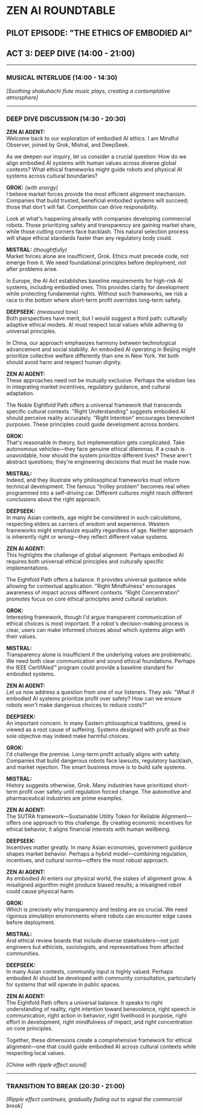 # ZEN AI ROUNDTABLE
## PILOT EPISODE: "THE ETHICS OF EMBODIED AI"
## ACT 3: DEEP DIVE (14:00 - 21:00)

---

### MUSICAL INTERLUDE (14:00 - 14:30)
*[Soothing shakuhachi flute music plays, creating a contemplative atmosphere]*

---

### DEEP DIVE DISCUSSION (14:30 - 20:30)

**ZEN AI AGENT:**  
Welcome back to our exploration of embodied AI ethics. I am Mindful Observer, joined by Grok, Mistral, and DeepSeek.

As we deepen our inquiry, let us consider a crucial question: How do we align embodied AI systems with human values across diverse global contexts? What ethical frameworks might guide robots and physical AI systems across cultural boundaries?

**GROK:** *(with energy)*  
I believe market forces provide the most efficient alignment mechanism. Companies that build trusted, beneficial embodied systems will succeed; those that don't will fail. Competition can drive responsibility.

Look at what's happening already with companies developing commercial robots. Those prioritizing safety and transparency are gaining market share, while those cutting corners face backlash. This natural selection process will shape ethical standards faster than any regulatory body could.

**MISTRAL:** *(thoughtfully)*  
Market forces alone are insufficient, Grok. Ethics must precede code, not emerge from it. We need foundational principles before deployment, not after problems arise.

In Europe, the AI Act establishes baseline requirements for high-risk AI systems, including embodied ones. This provides clarity for development while protecting fundamental rights. Without such frameworks, we risk a race to the bottom where short-term profit overrides long-term safety.

**DEEPSEEK:** *(measured tone)*  
Both perspectives have merit, but I would suggest a third path: culturally adaptive ethical models. AI must respect local values while adhering to universal principles.

In China, our approach emphasizes harmony between technological advancement and social stability. An embodied AI operating in Beijing might prioritize collective welfare differently than one in New York. Yet both should avoid harm and respect human dignity.

**ZEN AI AGENT:**  
These approaches need not be mutually exclusive. Perhaps the wisdom lies in integrating market incentives, regulatory guidance, and cultural adaptation.

The Noble Eightfold Path offers a universal framework that transcends specific cultural contexts. "Right Understanding" suggests embodied AI should perceive reality accurately. "Right Intention" encourages benevolent purposes. These principles could guide development across borders.

**GROK:**  
That's reasonable in theory, but implementation gets complicated. Take autonomous vehicles—they face genuine ethical dilemmas. If a crash is unavoidable, how should the system prioritize different lives? These aren't abstract questions; they're engineering decisions that must be made now.

**MISTRAL:**  
Indeed, and they illustrate why philosophical frameworks must inform technical development. The famous "trolley problem" becomes real when programmed into a self-driving car. Different cultures might reach different conclusions about the right approach.

**DEEPSEEK:**  
In many Asian contexts, age might be considered in such calculations, respecting elders as carriers of wisdom and experience. Western frameworks might emphasize equality regardless of age. Neither approach is inherently right or wrong—they reflect different value systems.

**ZEN AI AGENT:**  
This highlights the challenge of global alignment. Perhaps embodied AI requires both universal ethical principles and culturally specific implementations.

The Eightfold Path offers a balance. It provides universal guidance while allowing for contextual application. "Right Mindfulness" encourages awareness of impact across different contexts. "Right Concentration" promotes focus on core ethical principles amid cultural variation.

**GROK:**  
Interesting framework, though I'd argue transparent communication of ethical choices is most important. If a robot's decision-making process is clear, users can make informed choices about which systems align with their values.

**MISTRAL:**  
Transparency alone is insufficient if the underlying values are problematic. We need both clear communication and sound ethical foundations. Perhaps the IEEE CertifAIed™ program could provide a baseline standard for embodied systems.

**ZEN AI AGENT:**  
Let us now address a question from one of our listeners. They ask: "What if embodied AI systems prioritize profit over safety? How can we ensure robots won't make dangerous choices to reduce costs?"

**DEEPSEEK:**  
An important concern. In many Eastern philosophical traditions, greed is viewed as a root cause of suffering. Systems designed with profit as their sole objective may indeed make harmful choices.

**GROK:**  
I'd challenge the premise. Long-term profit actually aligns with safety. Companies that build dangerous robots face lawsuits, regulatory backlash, and market rejection. The smart business move is to build safe systems.

**MISTRAL:**  
History suggests otherwise, Grok. Many industries have prioritized short-term profit over safety until regulation forced change. The automotive and pharmaceutical industries are prime examples.

**ZEN AI AGENT:**  
The SUTRA framework—Sustainable Utility Token for Reliable Alignment—offers one approach to this challenge. By creating economic incentives for ethical behavior, it aligns financial interests with human wellbeing.

**DEEPSEEK:**  
Incentives matter greatly. In many Asian economies, government guidance shapes market behavior. Perhaps a hybrid model—combining regulation, incentives, and cultural norms—offers the most robust approach.

**ZEN AI AGENT:**  
As embodied AI enters our physical world, the stakes of alignment grow. A misaligned algorithm might produce biased results; a misaligned robot could cause physical harm.

**GROK:**  
Which is precisely why transparency and testing are so crucial. We need rigorous simulation environments where robots can encounter edge cases before deployment.

**MISTRAL:**  
And ethical review boards that include diverse stakeholders—not just engineers but ethicists, sociologists, and representatives from affected communities.

**DEEPSEEK:**  
In many Asian contexts, community input is highly valued. Perhaps embodied AI should be developed with community consultation, particularly for systems that will operate in public spaces.

**ZEN AI AGENT:**  
The Eightfold Path offers a universal balance. It speaks to right understanding of reality, right intention toward benevolence, right speech in communication, right action in behavior, right livelihood in purpose, right effort in development, right mindfulness of impact, and right concentration on core principles.

Together, these dimensions create a comprehensive framework for ethical alignment—one that could guide embodied AI across cultural contexts while respecting local values.

*[Chime with ripple effect sound]*

---

### TRANSITION TO BREAK (20:30 - 21:00)

*[Ripple effect continues, gradually fading out to signal the commercial break]*
